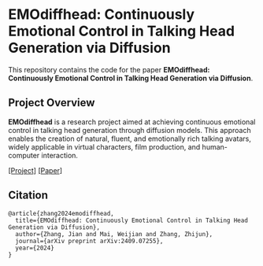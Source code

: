 # EMOdiffhead: Continuously Emotional Control in Talking Head Generation via Diffusion

This repository contains the code for the paper **EMOdiffhead: Continuously Emotional Control in Talking Head Generation via Diffusion**.

## Project Overview

**EMOdiffhead** is a research project aimed at achieving continuous emotional control in talking head generation through diffusion models. This approach enables the creation of natural, fluent, and emotionally rich talking avatars, widely applicable in virtual characters, film production, and human-computer interaction.

[[Project]](https://jianzhang-chick.github.io/emodiffhead1/) [[Paper]](https://arxiv.org/pdf/2409.07255)

## Citation
```
@article{zhang2024emodiffhead,
  title={EMOdiffhead: Continuously Emotional Control in Talking Head Generation via Diffusion},
  author={Zhang, Jian and Mai, Weijian and Zhang, Zhijun},
  journal={arXiv preprint arXiv:2409.07255},
  year={2024}
}
```
